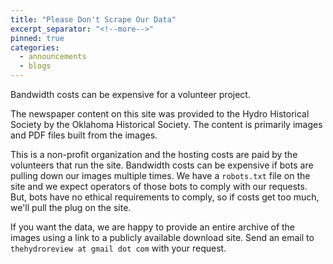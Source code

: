 ```yaml
---
title: "Please Don't Scrape Our Data"
excerpt_separator: "<!--more-->"
pinned: true
categories:
  - announcements
  - blogs
---
```


Bandwidth costs can be expensive for a volunteer project.

<!--more-->

The newspaper content on this site was provided to the Hydro Historical Society by the Oklahoma Historical Society. The content is primarily images and PDF files built from the images.

This is a non-profit organization and the hosting costs are paid by the volunteers that run the site. Bandwidth costs can be expensive if bots are pulling down our images multiple times. We have a `robots.txt` file on the site and we expect operators of those bots to comply with our requests. But, bots have no ethical requirements to comply, so if costs get too much, we'll pull the plug on the site.

If you want the data, we are happy to provide an entire archive of the images using a link to a publicly available download site. Send an email to `thehydroreview at gmail dot com` with your request.